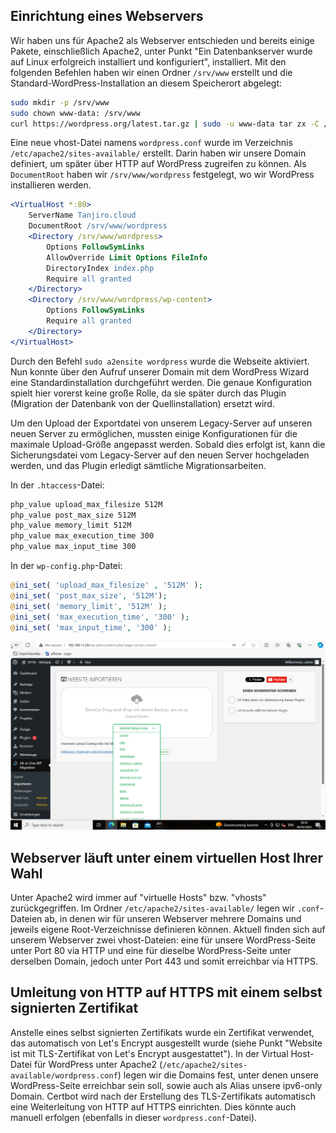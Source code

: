 ## Einrichtung eines Webservers

Wir haben uns für Apache2 als Webserver entschieden und bereits einige Pakete, einschließlich Apache2, unter Punkt "Ein Datenbankserver wurde auf Linux erfolgreich installiert und konfiguriert", installiert. Mit den folgenden Befehlen haben wir einen Ordner `/srv/www` erstellt und die Standard-WordPress-Installation an diesem Speicherort abgelegt:

```bash
sudo mkdir -p /srv/www
sudo chown www-data: /srv/www
curl https://wordpress.org/latest.tar.gz | sudo -u www-data tar zx -C /srv/www
```

Eine neue vhost-Datei namens `wordpress.conf` wurde im Verzeichnis `/etc/apache2/sites-available/` erstellt. Darin haben wir unsere Domain definiert, um später über HTTP auf WordPress zugreifen zu können. Als `DocumentRoot` haben wir `/srv/www/wordpress` festgelegt, wo wir WordPress installieren werden.

```apache
<VirtualHost *:80>
    ServerName Tanjiro.cloud
    DocumentRoot /srv/www/wordpress
    <Directory /srv/www/wordpress>
        Options FollowSymLinks
        AllowOverride Limit Options FileInfo
        DirectoryIndex index.php
        Require all granted
    </Directory>
    <Directory /srv/www/wordpress/wp-content>
        Options FollowSymLinks
        Require all granted
    </Directory>
</VirtualHost>
```

Durch den Befehl `sudo a2ensite wordpress` wurde die Webseite aktiviert. Nun konnte über den Aufruf unserer Domain mit dem WordPress Wizard eine Standardinstallation durchgeführt werden. Die genaue Konfiguration spielt hier vorerst keine große Rolle, da sie später durch das Plugin (Migration der Datenbank von der Quellinstallation) ersetzt wird.

Um den Upload der Exportdatei von unserem Legacy-Server auf unseren neuen Server zu ermöglichen, mussten einige Konfigurationen für die maximale Upload-Größe angepasst werden. Sobald dies erfolgt ist, kann die Sicherungsdatei vom Legacy-Server auf den neuen Server hochgeladen werden, und das Plugin erledigt sämtliche Migrationsarbeiten.

In der `.htaccess`-Datei:

```apache
php_value upload_max_filesize 512M
php_value post_max_size 512M
php_value memory_limit 512M
php_value max_execution_time 300
php_value max_input_time 300
```

In der `wp-config.php`-Datei:

```php
@ini_set( 'upload_max_filesize' , '512M' );
@ini_set( 'post_max_size', '512M');
@ini_set( 'memory_limit', '512M' );
@ini_set( 'max_execution_time', '300' );
@ini_set( 'max_input_time', '300' );
```

![htaccess](Images/htaccess.png)

## Webserver läuft unter einem virtuellen Host Ihrer Wahl

Unter Apache2 wird immer auf "virtuelle Hosts" bzw. "vhosts" zurückgegriffen. Im Ordner `/etc/apache2/sites-available/` legen wir `.conf`-Dateien ab, in denen wir für unseren Webserver mehrere Domains und jeweils eigene Root-Verzeichnisse definieren können. Aktuell finden sich auf unserem Webserver zwei vhost-Dateien: eine für unsere WordPress-Seite unter Port 80 via HTTP und eine für dieselbe WordPress-Seite unter derselben Domain, jedoch unter Port 443 und somit erreichbar via HTTPS.

## Umleitung von HTTP auf HTTPS mit einem selbst signierten Zertifikat

Anstelle eines selbst signierten Zertifikats wurde ein Zertifikat verwendet, das automatisch von Let's Encrypt ausgestellt wurde (siehe Punkt "Website ist mit TLS-Zertifikat von Let's Encrypt ausgestattet"). In der Virtual Host-Datei für WordPress unter Apache2 (`/etc/apache2/sites-available/wordpress.conf`) legen wir die Domains fest, unter denen unsere WordPress-Seite erreichbar sein soll, sowie auch als Alias unsere ipv6-only Domain. Certbot wird nach der Erstellung des TLS-Zertifikats automatisch eine Weiterleitung von HTTP auf HTTPS einrichten. Dies könnte auch manuell erfolgen (ebenfalls in dieser `wordpress.conf`-Datei).